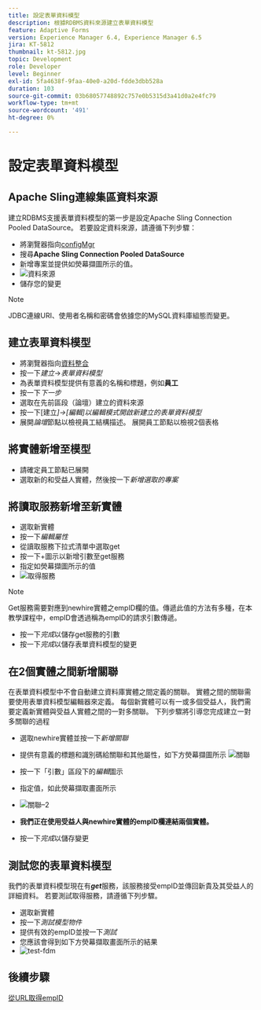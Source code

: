 ```yaml
---
title: 設定表單資料模型
description: 根據RDBMS資料來源建立表單資料模型
feature: Adaptive Forms
version: Experience Manager 6.4, Experience Manager 6.5
jira: KT-5812
thumbnail: kt-5812.jpg
topic: Development
role: Developer
level: Beginner
exl-id: 5fa4638f-9faa-40e0-a20d-fdde3dbb528a
duration: 103
source-git-commit: 03b68057748892c757e0b5315d3a41d0a2e4fc79
workflow-type: tm+mt
source-wordcount: '491'
ht-degree: 0%

---
```


# 設定表單資料模型

## Apache Sling連線集區資料來源

建立RDBMS支援表單資料模型的第一步是設定Apache Sling Connection Pooled DataSource。 若要設定資料來源，請遵循下列步驟：

* 將瀏覽器指向[configMgr](http://localhost:4502/system/console/configMgr)
* 搜尋&#x200B;**Apache Sling Connection Pooled DataSource**
* 新增專案並提供如熒幕擷圖所示的值。
* ![資料來源](assets/data-source.png)
* 儲存您的變更

>[!NOTE]
>JDBC連線URI、使用者名稱和密碼會依據您的MySQL資料庫組態而變更。


## 建立表單資料模型

* 將瀏覽器指向[資料整合](http://localhost:4502/aem/forms.html/content/dam/formsanddocuments-fdm)
* 按一下&#x200B;_建立_->_表單資料模型_
* 為表單資料模型提供有意義的名稱和標題，例如&#x200B;**員工**
* 按一下&#x200B;_下一步_
* 選取在先前區段（論壇）建立的資料來源
* 按一下[建立&#x200B;_]->[編輯]以編輯模式開啟新建立的表單資料模型_
* 展開&#x200B;_論壇_&#x200B;節點以檢視員工結構描述。 展開員工節點以檢視2個表格

## 將實體新增至模型

* 請確定員工節點已展開
* 選取新的和受益人實體，然後按一下&#x200B;_新增選取的專案_

## 將讀取服務新增至新實體

* 選取新實體
* 按一下&#x200B;_編輯屬性_
* 從讀取服務下拉式清單中選取get
* 按一下+圖示以新增引數至get服務
* 指定如熒幕擷圖所示的值
* ![取得服務](assets/get-service.png)
>[!NOTE]
> Get服務需要對應到newhire實體之empID欄的值。傳遞此值的方法有多種，在本教學課程中，empID會透過稱為empID的請求引數傳遞。
>* 按一下&#x200B;_完成_&#x200B;以儲存get服務的引數
>* 按一下&#x200B;_完成_&#x200B;以儲存表單資料模型的變更

## 在2個實體之間新增關聯

在表單資料模型中不會自動建立資料庫實體之間定義的關聯。 實體之間的關聯需要使用表單資料模型編輯器來定義。 每個新實體可以有一或多個受益人，我們需要定義新實體與受益人實體之間的一對多關聯。
下列步驟將引導您完成建立一對多關聯的過程

* 選取newhire實體並按一下&#x200B;_新增關聯_
* 提供有意義的標題和識別碼給關聯和其他屬性，如下方熒幕擷圖所示
  ![關聯](assets/association-entities-1.png)

* 按一下「引數」區段下的&#x200B;_編輯_&#x200B;圖示

* 指定值，如此熒幕擷取畫面所示
* ![關聯–2](assets/association-entities.png)
* **我們正在使用受益人與newhire實體的empID欄連結兩個實體。**
* 按一下&#x200B;_完成_&#x200B;以儲存變更

## 測試您的表單資料模型

我們的表單資料模型現在有&#x200B;**_get_**&#x200B;服務，該服務接受empID並傳回新貴及其受益人的詳細資料。 若要測試取得服務，請遵循下列步驟。

* 選取新實體
* 按一下&#x200B;_測試模型物件_
* 提供有效的empID並按一下&#x200B;_測試_
* 您應該會得到如下方熒幕擷取畫面所示的結果
* ![test-fdm](assets/test-form-data-model.png)

## 後續步驟

[從URL取得empID](./get-request-parameter.md)